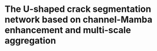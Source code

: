 # The U-shaped crack segmentation network based on channel-Mamba enhancement and multi-scale aggregation
